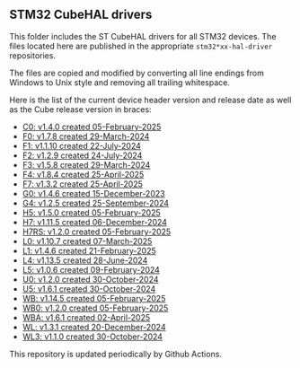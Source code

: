 ## STM32 CubeHAL drivers

This folder includes the ST CubeHAL drivers for all STM32 devices. The files
located here are published in the appropriate `stm32*xx-hal-driver` repositories.

The files are copied and modified by converting all line endings from Windows to
Unix style and removing all trailing whitespace.

Here is the list of the current device header version and release date as well
as the Cube release version in braces:

- [C0: v1.4.0 created 05-February-2025](https://github.com/STMicroelectronics/stm32c0xx-hal-driver)
- [F0: v1.7.8 created 29-March-2024](https://github.com/STMicroelectronics/stm32f0xx-hal-driver)
- [F1: v1.1.10 created 22-July-2024](https://github.com/STMicroelectronics/stm32f1xx-hal-driver)
- [F2: v1.2.9 created 24-July-2024](https://github.com/STMicroelectronics/stm32f2xx-hal-driver)
- [F3: v1.5.8 created 29-March-2024](https://github.com/STMicroelectronics/stm32f3xx-hal-driver)
- [F4: v1.8.4 created 25-April-2025](https://github.com/STMicroelectronics/stm32f4xx-hal-driver)
- [F7: v1.3.2 created 25-April-2025](https://github.com/STMicroelectronics/stm32f7xx-hal-driver)
- [G0: v1.4.6 created 15-December-2023](https://github.com/STMicroelectronics/stm32g0xx-hal-driver)
- [G4: v1.2.5 created 25-September-2024](https://github.com/STMicroelectronics/stm32g4xx-hal-driver)
- [H5: v1.5.0 created 05-February-2025](https://github.com/STMicroelectronics/stm32h5xx-hal-driver)
- [H7: v1.11.5 created 06-December-2024](https://github.com/STMicroelectronics/stm32h7xx-hal-driver)
- [H7RS: v1.2.0 created 05-February-2025](https://github.com/STMicroelectronics/stm32h7rsxx-hal-driver)
- [L0: v1.10.7 created 07-March-2025](https://github.com/STMicroelectronics/stm32l0xx-hal-driver)
- [L1: v1.4.6 created 21-February-2025](https://github.com/STMicroelectronics/stm32l1xx-hal-driver)
- [L4: v1.13.5 created 28-June-2024](https://github.com/STMicroelectronics/stm32l4xx-hal-driver)
- [L5: v1.0.6 created 09-February-2024](https://github.com/STMicroelectronics/stm32l5xx-hal-driver)
- [U0: v1.2.0 created 30-October-2024](https://github.com/STMicroelectronics/stm32u0xx-hal-driver)
- [U5: v1.6.1 created 30-October-2024](https://github.com/STMicroelectronics/stm32u5xx-hal-driver)
- [WB: v1.14.5 created 05-February-2025](https://github.com/STMicroelectronics/stm32wbxx-hal-driver)
- [WB0: v1.2.0 created 05-February-2025](https://github.com/STMicroelectronics/stm32wb0x-hal-driver)
- [WBA: v1.6.1 created 02-April-2025](https://github.com/STMicroelectronics/stm32wbaxx-hal-driver)
- [WL: v1.3.1 created 20-December-2024](https://github.com/STMicroelectronics/stm32wlxx-hal-driver)
- [WL3: v1.1.0 created 30-October-2024](https://github.com/STMicroelectronics/stm32wl3x-hal-driver)

This repository is updated periodically by Github Actions.

